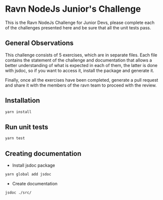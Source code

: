 # Ravn NodeJs Junior's Challenge

This is the Ravn NodeJs Challenge for Junior Devs, please complete each of the challenges presented here and be sure that all the unit tests pass.

## General Observations

This challenge consists of 5 exercises, which are in separate files. Each file contains the statement of the challenge and documentation that allows a better understanding of what is expected in each of them, the latter is done with jsdoc, so if you want to access it, install the package and generate it.

Finally, once all the exercises have been completed, generate a pull request and share it with the members of the ravn team to proceed with the review.


## Installation

```bash
yarn install
```

## Run unit tests
```bash
yarn test
```

## Creating documentation

-  Install jsdoc package
```bash
yarn global add jsdoc
```

- Create documentation
```bash
jsdoc ./src/
```